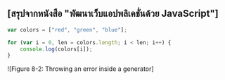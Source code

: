 ## [สรุปจากหนังสือ  "พัฒนาเว็บแอปพลิเคชั่นด้วย JavaScript"]

```js
var colors = ["red", "green", "blue"];

for (var i = 0, len = colors.length; i < len; i++) {
    console.log(colors[i]);
}
```

![Figure 8-2: Throwing an error inside a generator]
